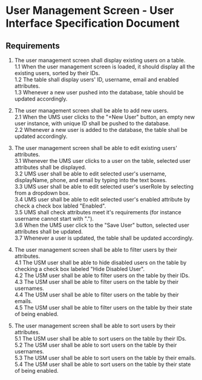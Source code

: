 # User Management Screen - User Interface Specification Document

## Requirements

1. The user management screen shall display existing users on a table.  
   1.1 When the user management screen is loaded, it should display all the existing users, sorted by their IDs.  
   1.2 The table shall display users' ID, username, email and enabled attributes.  
   1.3 Whenever a new user pushed into the database, table should be updated accordingly.   

2. The user management screen shall be able to add new users.  
   2.1 When the UMS user clicks to the "+New User" button, an empty new user instance, with unique ID shall be pushed to the database.  
   2.2 Whenever a new user is added to the database, the table shall be updated accordingly.
   
3. The user management screen shall be able to edit existing users' attributes.  
   3.1 Whenever the UMS user clicks to a user on the table, selected user attributes shall be displayed.  
   3.2 UMS user shall be able to edit selected user's username, displayName, phone, and email by typing into the text boxes.  
   3.3 UMS user shall be able to edit selected user's userRole by selecting from a dropdown box.  
   3.4 UMS user shall be able to edit selected user's enabled attribute by check a check box labled "Enabled".  
   3.5 UMS shall check attributes meet it's requirements (for instance username cannot start with ".").  
   3.6 When the UMS user click to the "Save User" button, selected user attributes shall be updated.  
   3.7 Whenever a user is updated, the table shall be updated accordingly.  

4. The user management screen shall be able to filter users by their attributes.  
   4.1 The USM user shall be able to hide disabled users on the table by checking a check box labeled "Hide Disabled User".  
   4.2 The USM user shall be able to filter users on the table by their IDs.  
   4.3 The USM user shall be able to filter users on the table by their usernames.  
   4.4 The USM user shall be able to filter users on the table by their emails.  
   4.5 The USM user shall be able to filter users on the table by their state of being enabled.  

5. The user management screen shall be able to sort users by their attributes.  
   5.1 The USM user shall be able to sort users on the table by their IDs.  
   5.2 The USM user shall be able to sort users on the table by their usernames.  
   5.3 The USM user shall be able to sort users on the table by their emails.  
   5.4 The USM user shall be able to sort users on the table by their state of being enabled.  
